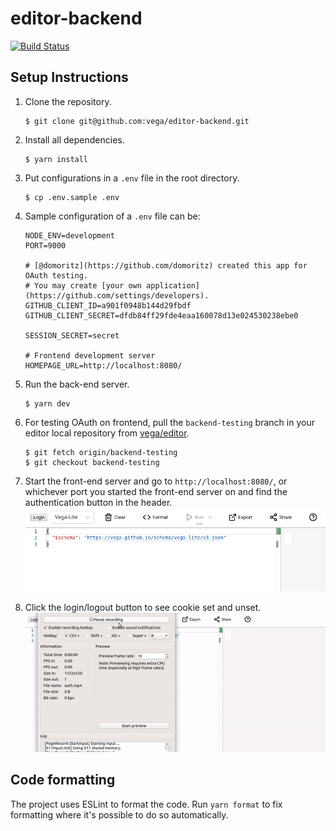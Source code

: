 # editor-backend

[![Build Status](https://travis-ci.com/vega/editor-backend.svg?branch=master)](https://travis-ci.com/vega/editor-backend)

## Setup Instructions

1. Clone the repository.
    ```
    $ git clone git@github.com:vega/editor-backend.git
    ```

2. Install all dependencies.
    ```
    $ yarn install
    ```

3. Put configurations in a `.env` file in the root directory.
    ```
    $ cp .env.sample .env
    ```

4. Sample configuration of a `.env` file can be:
    ```
    NODE_ENV=development
    PORT=9000

    # [@domoritz](https://github.com/domoritz) created this app for OAuth testing.
    # You may create [your own application](https://github.com/settings/developers).
    GITHUB_CLIENT_ID=a901f0948b144d29fbdf 
    GITHUB_CLIENT_SECRET=dfdb84ff29fde4eaa160078d13e024530238ebe0

    SESSION_SECRET=secret

    # Frontend development server
    HOMEPAGE_URL=http://localhost:8080/

    ```

5.  Run the back-end server.
    ```
    $ yarn dev
    ```

6. For testing OAuth on frontend, pull the `backend-testing` branch in your
   editor local repository from [vega/editor](https://github.com/vega/editor).
   ```
   $ git fetch origin/backend-testing
   $ git checkout backend-testing
   ```

7. Start the front-end server and go to `http://localhost:8080/`, or whichever
   port you started the front-end server on and find the authentication button
   in the header.
   ![auth](/static/auth.png)

8. Click the login/logout button to see cookie set and unset.
   ![demo](/static/auth.gif)


## Code formatting

The project uses ESLint to format the code. Run `yarn format` to fix
formatting where it's possible to do so automatically.
